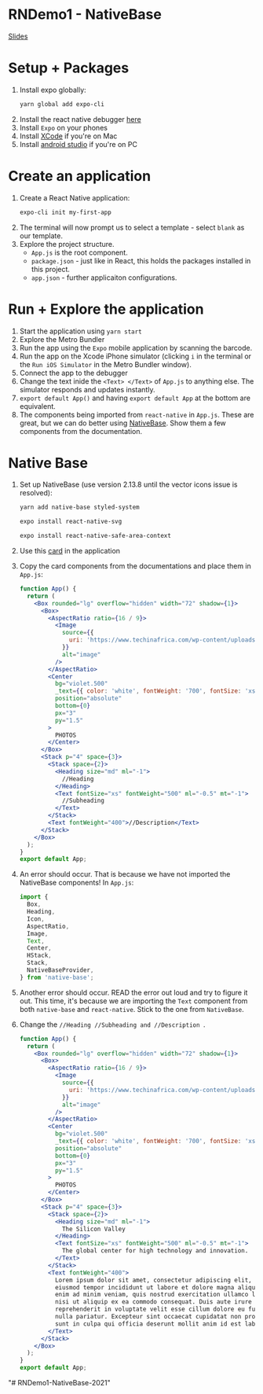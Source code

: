 # RNDemo1 - NativeBase

[Slides](https://docs.google.com/presentation/d/1BjiKXKonZIDzd2KSts2kLdwj7Zh6FW3UcFv5fK4QYDw/edit?usp=sharing)

# Setup + Packages

1.  Install expo globally:
    ```bash
    yarn global add expo-cli
    ```
2.  Install the react native debugger [here](https://github.com/jhen0409/react-native-debugger/releases/tag/v0.10.7)
3.  Install `Expo` on your phones
4.  Install [XCode](https://docs.expo.io/versions/v37.0.0/workflow/ios-simulator/) if you're on Mac
5.  Install [android studio](https://docs.expo.io/versions/latest/workflow/android-studio-emulator/) if you're on PC

# Create an application

1.  Create a React Native application:
    ```bash
    expo-cli init my-first-app
    ```
2.  The terminal will now prompt us to select a template - select `blank` as our template.
3.  Explore the project structure.
    - `App.js` is the root component.
    - `package.json` - just like in React, this holds the packages installed in this project.
    - `app.json` - further applicaiton configurations.

# Run + Explore the application

1.  Start the application using `yarn start`
2.  Explore the Metro Bundler
3.  Run the app using the `Expo` mobile application by scanning the barcode.
4.  Run the app on the Xcode iPhone simulator (clicking `i` in the terminal or the `Run iOS Simulator` in the Metro Bundler window).
5.  Connect the app to the debugger
6.  Change the text inide the `<Text> </Text>` of `App.js` to anything else. The simulator responds and updates instantly.
7.  `export default App()` and having `export default App` at the bottom are equivalent.
8.  The components being imported from `react-native` in `App.js`. These are great, but we can do better using [NativeBase](https://nativebase.io/). Show them a few components from the documentation.

# Native Base

1.  Set up NativeBase (use version 2.13.8 until the vector icons issue is resolved):

    ```bash
    yarn add native-base styled-system
    ```

    ```bash
    expo install react-native-svg
    ```

    ```bash
    expo install react-native-safe-area-context
    ```

2.  Use this [card](https://docs.nativebase.io/building-card) in the application
3.  Copy the card components from the documentations and place them in `App.js`:
    ```jsx
    function App() {
      return (
        <Box rounded="lg" overflow="hidden" width="72" shadow={1}>
          <Box>
            <AspectRatio ratio={16 / 9}>
              <Image
                source={{
                  uri: 'https://www.techinafrica.com/wp-content/uploads/2019/07/carles-rabada-635097-unsplash-compressor.jpg',
                }}
                alt="image"
              />
            </AspectRatio>
            <Center
              bg="violet.500"
              _text={{ color: 'white', fontWeight: '700', fontSize: 'xs' }}
              position="absolute"
              bottom={0}
              px="3"
              py="1.5"
            >
              PHOTOS
            </Center>
          </Box>
          <Stack p="4" space={3}>
            <Stack space={2}>
              <Heading size="md" ml="-1">
                //Heading
              </Heading>
              <Text fontSize="xs" fontWeight="500" ml="-0.5" mt="-1">
                //Subheading
              </Text>
            </Stack>
            <Text fontWeight="400">//Description</Text>
          </Stack>
        </Box>
      );
    }
    export default App;
    ```
4.  An error should occur. That is because we have not imported the NativeBase components! In `App.js`:
    ```javascript
    import {
      Box,
      Heading,
      Icon,
      AspectRatio,
      Image,
      Text,
      Center,
      HStack,
      Stack,
      NativeBaseProvider,
    } from 'native-base';
    ```
5.  Another error should occur. READ the error out loud and try to figure it out. This time, it's because we are importing the `Text` component from both `native-base` and `react-native`. Stick to the one from `NativeBase`.
6.  Change the `//Heading //Subheading and //Description `.

    ```jsx
    function App() {
      return (
        <Box rounded="lg" overflow="hidden" width="72" shadow={1}>
          <Box>
            <AspectRatio ratio={16 / 9}>
              <Image
                source={{
                  uri: 'https://www.techinafrica.com/wp-content/uploads/2019/07/carles-rabada-635097-unsplash-compressor.jpg',
                }}
                alt="image"
              />
            </AspectRatio>
            <Center
              bg="violet.500"
              _text={{ color: 'white', fontWeight: '700', fontSize: 'xs' }}
              position="absolute"
              bottom={0}
              px="3"
              py="1.5"
            >
              PHOTOS
            </Center>
          </Box>
          <Stack p="4" space={3}>
            <Stack space={2}>
              <Heading size="md" ml="-1">
                The Silicon Valley
              </Heading>
              <Text fontSize="xs" fontWeight="500" ml="-0.5" mt="-1">
                The global center for high technology and innovation.
              </Text>
            </Stack>
            <Text fontWeight="400">
              Lorem ipsum dolor sit amet, consectetur adipiscing elit, sed do
              eiusmod tempor incididunt ut labore et dolore magna aliqua. Ut
              enim ad minim veniam, quis nostrud exercitation ullamco laboris
              nisi ut aliquip ex ea commodo consequat. Duis aute irure dolor in
              reprehenderit in voluptate velit esse cillum dolore eu fugiat
              nulla pariatur. Excepteur sint occaecat cupidatat non proident,
              sunt in culpa qui officia deserunt mollit anim id est laborum.
            </Text>
          </Stack>
        </Box>
      );
    }
    export default App;
    ```
"# RNDemo1-NativeBase-2021" 
